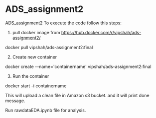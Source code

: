 # ADS_assignment2
ADS_assignment2
To execute the code follow this steps:

1. pull docker image from https://hub.docker.com/r/vipshah/ads-assignment2/

docker pull vipshah/ads-assignment2:final

2. Create new container

docker create --name='containername' vipshah/ads-assignment2:final

3. Run the container

docker start -i containername

This will upload a clean file in Amazon s3 bucket. and it will print done message.

Run rawdataEDA.ipynb file for analysis.


